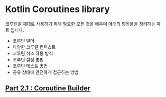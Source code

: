 # Kotlin Coroutines library

코루틴을 제대로 사용하기 위해 필요한 모든 것을 배우며 아래의 항목들을 정리하는 파트 입니다.

- 코루틴 빌더
- 다양한 코루틴 컨텍스트
- 코루틴 취소 작동 방식 
- 코루틴 설정 방법
- 코루틴 테스트 방법
- 공유 상태에 안전하게 접근하는 방법

## [Part 2.1 : Coroutine Builder](코루틴%20빌더.md)
